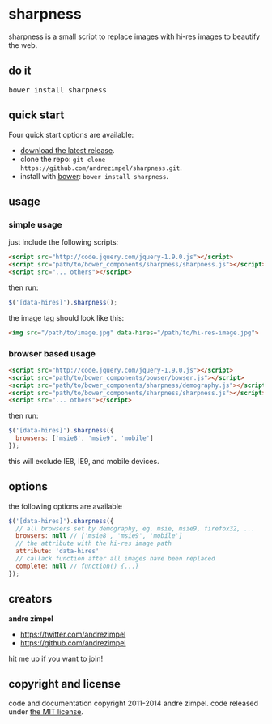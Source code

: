 sharpness
==========

sharpness is a small script to replace images with hi-res images to beautify the web.



## do it
<pre>
bower install sharpness
</pre>

## quick start

Four quick start options are available:

- [download the latest release](https://github.com/andrezimpel/sharpness/archive/master.zip).
- clone the repo: `git clone https://github.com/andrezimpel/sharpness.git`.
- install with [bower](http://bower.io): `bower install sharpness`.


## usage

### simple usage

just include the following scripts:

```html
<script src="http://code.jquery.com/jquery-1.9.0.js"></script>
<script src="path/to/bower_components/sharpness/sharpness.js"></script>
<script src="... others"></script>
```

then run:

```js
$('[data-hires]').sharpness();
```

the image tag should look like this:
```html
<img src="/path/to/image.jpg" data-hires="/path/to/hi-res-image.jpg">
```

### browser based usage
```html
<script src="http://code.jquery.com/jquery-1.9.0.js"></script>
<script src="path/to/bower_components/bowser/bowser.js"></script>
<script src="path/to/bower_components/sharpness/demography.js"></script>
<script src="path/to/bower_components/sharpness/sharpness.js"></script>
<script src="... others"></script>
```

then run:

```js
$('[data-hires]').sharpness({
  browsers: ['msie8', 'msie9', 'mobile']
});
```

this will exclude IE8, IE9, and mobile devices.


## options
the following options are available
```js
$('[data-hires]').sharpness({
  // all browsers set by demography, eg. msie, msie9, firefox32, ...
  browsers: null // ['msie8', 'msie9', 'mobile']
  // the attribute with the hi-res image path
  attribute: 'data-hires'
  // callack function after all images have been replaced
  complete: null // function() {...}
});
```


<!-- browsers
attribute
complete -->


## creators

**andre zimpel**

- <https://twitter.com/andrezimpel>
- <https://github.com/andrezimpel>

hit me up if you want to join!


## copyright and license

code and documentation copyright 2011-2014 andre zimpel. code released under [the MIT license](LICENSE).

